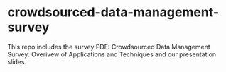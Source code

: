 # crowdsourced-data-management-survey

This repo includes the survey PDF: Crowdsourced Data Management Survey: Overivew of Applications and Techniques and our presentation slides.
